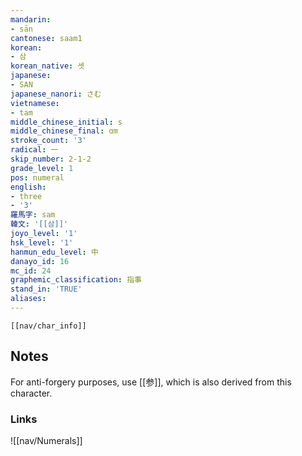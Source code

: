 ```yaml
---
mandarin:
- sān
cantonese: saam1
korean:
- 삼
korean_native: 셋
japanese:
- SAN
japanese_nanori: さむ
vietnamese:
- tam
middle_chinese_initial: s
middle_chinese_final: ɑm
stroke_count: '3'
radical: 一
skip_number: 2-1-2
grade_level: 1
pos: numeral
english:
- three
- '3'
羅馬字: sam
韓文: '[[삼]]'
joyo_level: '1'
hsk_level: '1'
hanmun_edu_level: 中
danayo_id: 16
mc_id: 24
graphemic_classification: 指事
stand_in: 'TRUE'
aliases:
---
```

```meta-bind-embed
[[nav/char_info]]
```
## Notes
For anti-forgery purposes, use [[参]], which is also derived from this character.
### Links
![[nav/Numerals]]
